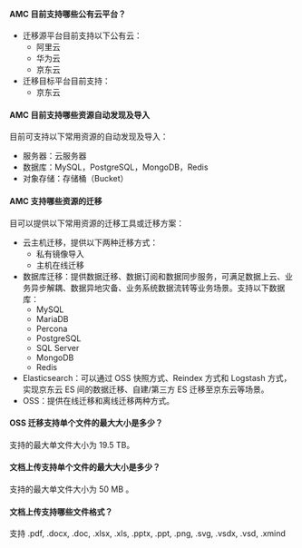 
#### AMC 目前支持哪些公有云平台？
- 迁移源平台目前支持以下公有云：
  - 阿里云
  - 华为云
  - 京东云
- 迁移目标平台目前支持：
  - 京东云

#### AMC 目前支持哪些资源自动发现及导入
目前可支持以下常用资源的自动发现及导入：
- 服务器：云服务器
- 数据库：MySQL，PostgreSQL，MongoDB，Redis
- 对象存储：存储桶（Bucket）

#### AMC 支持哪些资源的迁移
目可以提供以下常用资源的迁移工具或迁移方案：
- 云主机迁移，提供以下两种迁移方式：
  - 私有镜像导入
  - 主机在线迁移
- 数据库迁移：提供数据迁移、数据订阅和数据同步服务，可满足数据上云、业务异步解耦、数据异地灾备、业务系统数据流转等业务场景。支持以下数据库：
  - MySQL
  - MariaDB
  - Percona
  - PostgreSQL
  - SQL Server
  - MongoDB
  - Redis
- Elasticsearch：可以通过 OSS 快照方式、Reindex 方式和 Logstash 方式，实现京东云 ES 间的数据迁移、自建/第三方 ES 迁移至京东云等场景。
- OSS：提供在线迁移和离线迁移两种方式。

#### OSS 迁移支持单个文件的最大大小是多少？
支持的最大单文件大小为 19.5 TB。

#### 文档上传支持单个文件的最大大小是多少？
支持的最大单文件大小为 50 MB 。

#### 文档上传支持哪些文件格式？
支持 .pdf, .docx, .doc, .xlsx, .xls, .pptx, .ppt, .png, .svg, .vsdx, .vsd, .xmind
